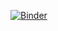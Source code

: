 [![Binder](https://mybinder.org/badge_logo.svg)](https://mybinder.org/v2/gh/gapper100/binder_test/master?filepath=index.ipynb)